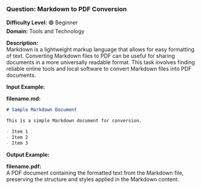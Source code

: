 ### **Question: Markdown to PDF Conversion**

**Difficulty Level:** 🟢 Beginner  
**Domain:** Tools and Technology

**Description:**  
Markdown is a lightweight markup language that allows for easy formatting of text. Converting Markdown files to PDF can be useful for sharing documents in a more universally readable format. This task involves finding reliable online tools and local software to convert Markdown files into PDF documents.

**Input Example:**

**filename.md:**

```markdown
# Sample Markdown Document

This is a simple Markdown document for conversion.

- Item 1
- Item 2
- Item 3
```

**Output Example:**

**filename.pdf:**  
A PDF document containing the formatted text from the Markdown file, preserving the structure and styles applied in the Markdown content.
